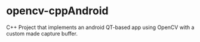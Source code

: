 # opencv-cppAndroid
C++ Project that implements an android QT-based app using OpenCV with a custom made capture buffer.
